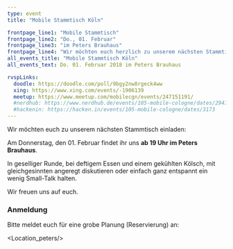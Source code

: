 ```yaml
---
type: event
title: "Mobile Stammtisch Köln"

frontpage_line1: "Mobile Stammtisch"
frontpage_line2: "Do., 01. Februar"
frontpage_line3: "im Peters Brauhaus"
frontpage_line4: "Wir möchten euch herzlich zu unserem nächsten Stammtisch einladen. In geselliger Runde, bei deftigem Essen und einem gekühlten Kölsch, mit gleichgesinnten angeregt diskutieren oder einfach ganz entspannt ein wenig Small-Talk halten."
all_events_title: "Mobile Stammtisch Köln"
all_events_text: Do. 01. Februar 2018 im Peters Brauhaus

rvspLinks:
  doodle: https://doodle.com/poll/9bgy2nw8rgeck4ww
  xing: https://www.xing.com/events/-1906139
  meetup: https://www.meetup.com/mobilecgn/events/247151191/
  #nerdhub: https://www.nerdhub.de/events/105-mobile-cologne/dates/29471
  #hackenin: https://hacken.in/events/105-mobile-cologne/dates/3173
---
```


Wir möchten euch zu unserem nächsten Stammtisch einladen:

Am Donnerstag, den 01. Februar findet ihr uns **ab 19 Uhr im Peters Brauhaus**.

In geselliger Runde, bei deftigem Essen und einem gekühlten Kölsch,
mit gleichgesinnten angeregt diskutieren oder einfach ganz entspannt
ein wenig Small-Talk halten.

Wir freuen uns auf euch.

### Anmeldung

Bitte meldet euch für eine grobe Planung (Reservierung) an: &nbsp;
<RegisterLinks />

<Location_peters/>
